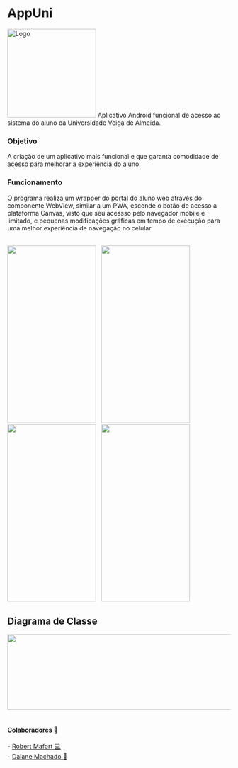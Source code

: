 # AppUni
<img src="https://user-images.githubusercontent.com/73988556/224574639-48197ec8-f4ef-42eb-9b19-ec8154521a6e.jpeg" alt="Logo" width="200" height="200">
Aplicativo Android funcional de acesso ao sistema do aluno da Universidade Veiga de Almeida.

<h3> Objetivo </h3>
A criação de um aplicativo mais funcional e que garanta comodidade de acesso para melhorar a experiência do aluno.

<h3> Funcionamento </h3>
O programa realiza um wrapper do portal do aluno web através do componente WebView, similar a um PWA, esconde o botão de acesso a plataforma Canvas, visto que seu acessso pelo navegador mobile é limitado, e pequenas modificações gráficas em tempo de execução para uma melhor experiência de navegação no celular.

</br>
</br>

<p float="left">
  <img src="https://github.com/JGMelon22/AppUni/assets/73988556/510ac9d1-fef6-4d80-b9a6-4b4f85ad032e" width="200" height="400"/> <span>&nbsp;</span>
  <img src="https://github.com/JGMelon22/AppUni/assets/73988556/3572d2ff-ea8e-4ee4-a8d9-8991fcd681be" width="200" height="400"/>  <span>&nbsp;</span>
  <img src="https://github.com/JGMelon22/AppUni/assets/73988556/0659fbda-9f74-4d48-89de-ab1603f79a20" width="200" height="400"/> <span>&nbsp;</span>
  <img src="https://user-images.githubusercontent.com/73988556/227794320-6699be1a-aa2c-4a98-a248-1fb9e94d9efe.jpeg" width="200" height="400"/>
</p>

<h2>Diagrama de Classe</h2>
<img src="https://github.com/JGMelon22/AppUni/assets/73988556/99a2efd0-076a-40ec-b885-8d9c2e176760" width="713" height="170"/> <span>&nbsp;</span>

<h4> Colaboradores 👥</h4>
- <a href="https://github.com/rbrmafort">Robert Mafort 💻<a/>
</br>
- <a href="https://www.linkedin.com/in/daianemartins14/">Daiane Machado 🎨</a>
